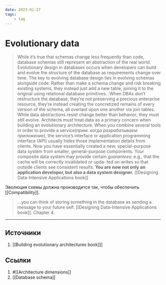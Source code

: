 ```yaml
---
date: 2023-01-27
tags:
    - tag
---
```

# Evolutionary data

> While it’s true that schemas change less frequently than code, database schemas still represent an abstraction of the real world.
> Evolutionary design in databases occurs when developers can build and evolve the structure of the database as requirements change over time.
> The key to evolving database design lies in evolving schemas alongside code.
> Rather than make a schema change and risk breaking existing systems, they instead just add a new table, joining it to the original using relational database primitives...When DBAs don’t restructure the database, they’re not preserving a precious enterprise resource, they’re instead creating the concretized remains of every version of the schema, all overlaid upon one another via join tables.
> While data abstractions resist change better than behavior, they must still evolve. Architects must treat data as a primary concern when building an evolutionary architecture.
> When you combine several tools in order to provide a service(*прим. когда разрабатываем приложение*), the service’s interface or application programming interface (API) usually hides those implementation details from clients. Now you have essentially created a new, special-purpose data system from smaller, general-purpose components. Your composite data system may provide certain *guarantees*: e.g., that the cache will be correctly invalidated or upda‐ ted on writes so that outside clients see consistent results. **You are now not only an application developer, but also a data system designer.** [[Designing Data-Intensive Applications book]]

Эволюция схемы должна производится так, чтобы обеспечить [[Compatibility]].
> ...you can think of storing something in the database as sending a message to your future self. [[Designing Data-Intensive Applications book]]. Chapter 4.

---

## Источники

1. [[Building evolutionary architectures book]]]

## Ссылки

1. #[[Architecture dimensions]]
1. [[Database schema]]
